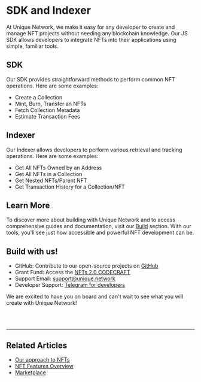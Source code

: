 # SDK and Indexer

At Unique Network, we make it easy for any developer to create and manage NFT projects without needing any blockchain knowledge. Our JS SDK allows developers to integrate NFTs into their applications using simple, familiar tools.

## SDK

Our SDK provides straightforward methods to perform common NFT operations. Here are some examples:

- Create a Collection
- Mint, Burn, Transfer an NFTs
- Fetch Collection Metadata
- Estimate Transaction Fees

## Indexer

Our Indexer allows developers to perform various retrieval and tracking operations. Here are some examples:

- Get All NFTs Owned by an Address
- Get All NFTs in a Collection
- Get Nested NFTs/Parent NFT
- Get Transaction History for a Collection/NFT

## Learn More

To discover more about building with Unique Network and to access comprehensive guides and documentation, visit our [Build](https://docs.uniquenetwork.dev/build/) section. With our tools, you'll see just how accessible and powerful NFT development can be.

## Build with us!

- GitHub: Contribute to our open-source projects on [GitHub](https://github.com/UniqueNetwork)
- Grant Fund: Access the [NFTs 2.0 CODECRAFT ](https://unique.network/blog/your-access-to-nfts-2-0-codecraft-grant/)
- Support Email: [support@unique.network](mailto:support@unique.network)
- Developer Support: [Telegram for developers](https://t.me/unique_network_support)

We are excited to have you on board and can't wait to see what you will create with Unique Network!

<br>
<br>

---

## Related Articles

- [Our approach to NFTs](../approach.md)
- [NFT Features Overview](../token-types/nft.md)
- [Marketplace](./marketplace.md)
